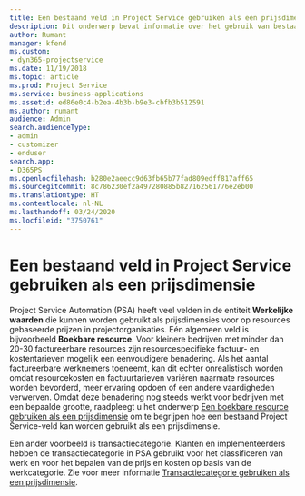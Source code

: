 ```yaml
---
title: Een bestaand veld in Project Service gebruiken als een prijsdimensie
description: Dit onderwerp bevat informatie over het gebruik van bestaande Project Service-velden als prijsdimensies.
author: Rumant
manager: kfend
ms.custom:
- dyn365-projectservice
ms.date: 11/19/2018
ms.topic: article
ms.prod: Project Service
ms.service: business-applications
ms.assetid: ed86e0c4-b2ea-4b3b-b9e3-cbfb3b512591
ms.author: rumant
audience: Admin
search.audienceType:
- admin
- customizer
- enduser
search.app:
- D365PS
ms.openlocfilehash: b280e2aeecc9d63fb65b77fad809edff817aff65
ms.sourcegitcommit: 8c786230ef2a497280885b827162561776e2eb00
ms.translationtype: HT
ms.contentlocale: nl-NL
ms.lasthandoff: 03/24/2020
ms.locfileid: "3750761"
---
```

# <a name="use-an-existing-field-in-project-service-as-a-pricing-dimension"></a>Een bestaand veld in Project Service gebruiken als een prijsdimensie

Project Service Automation (PSA) heeft veel velden in de entiteit **Werkelijke waarden** die kunnen worden gebruikt als prijsdimensies voor op resources gebaseerde prijzen in projectorganisaties. Eén algemeen veld is bijvoorbeeld **Boekbare resource**. Voor kleinere bedrijven met minder dan 20-30 factureerbare resources zijn resourcespecifieke factuur- en kostentarieven mogelijk een eenvoudigere benadering. Als het aantal factureerbare werknemers toeneemt, kan dit echter onrealistisch worden omdat resourcekosten en factuurtarieven variëren naarmate resources worden bevorderd, meer ervaring opdoen of een andere vaardigheden verwerven. Omdat deze benadering nog steeds werkt voor bedrijven met een bepaalde grootte, raadpleegt u het onderwerp [Een boekbare resource gebruiken als een prijsdimensie](bookable-resource-pricing-dimension.md) om te begrijpen hoe een bestaand Project Service-veld kan worden gebruikt als een prijsdimensie.

Een ander voorbeeld is transactiecategorie. Klanten en implementeerders hebben de transactiecategorie in PSA gebruikt voor het classificeren van werk en voor het bepalen van de prijs en kosten op basis van de werkcategorie. Zie voor meer informatie [Transactiecategorie gebruiken als een prijsdimensie](transaction-category-pricing-dimension.md).
